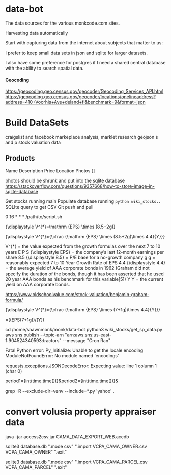 # data-bot

The data sources for the various monkcode.com sites.

Harvesting data automatically

Start with capturing data from the internet about subjects that matter to us:

I prefer to keep small data sets in json and sqlite for larger datasets. 

I also have some preference for postgres if I need a shared central database with the ability to search spatial data.


#### Geocoding
https://geocoding.geo.census.gov/geocoder/Geocoding_Services_API.html
https://geocoding.geo.census.gov/geocoder/locations/onelineaddress?address=410+Voorhis+Ave+deland+fl&benchmark=9&format=json

# Build DataSets

craigslist and facebook markeplace analysis, marklet research
geojson
s and p stock valuation data

## Products

Name
Description
Price
Location
Photos []

photos should be shrunk and put into the sqlite database
https://stackoverflow.com/questions/9357668/how-to-store-image-in-sqlite-database

Get stocks running main
Populate database running `python wiki_stocks..`
SQLIte query to get CSV
Git push and pull

0 16 * * * /path/to/script.sh

{\displaystyle V^{*}=\mathrm {EPS} \times (8.5+2g)}


{\displaystyle V^{*}={\cfrac {\mathrm {EPS} \times (8.5+2g)\times 4.4}{Y}}}


V^{*} = the value expected from the growth formulas over the next 7 to 10 years
E P S {\displaystyle EPS} = the company’s last 12-month earnings per share
8.5 {\displaystyle 8.5} = P/E base for a no-growth company
g g = reasonably expected 7 to 10 Year Growth Rate of EPS
4.4 {\displaystyle 4.4} = the average yield of AAA corporate bonds in 1962 (Graham did not specify the duration of the bonds, though it has been asserted that he used 20 year AAA bonds as his benchmark for this variable[5])
Y Y = the current yield on AAA corporate bonds.

https://www.oldschoolvalue.com/stock-valuation/benjamin-graham-formula/

{\displaystyle V^{*}={\cfrac {\mathrm {EPS} \times (7+1g)\times 4.4}{Y}}}

=((EPS(7+1g))/(Y))

cd /home/shawnmonk/monk/data-bot
python3 wiki_stocks/get_sp_data.py
aws sns publish --topic-arn "arn:aws:sns:us-east-1:904524340593:tractors" --message "Cron Ran"

Fatal Python error: Py_Initialize: Unable to get the locale encoding
ModuleNotFoundError: No module named 'encodings'

requests.exceptions.JSONDecodeError: Expecting value: line 1 column 1 (char 0)

period1={int(time.time())}&period2={int(time.time())}&

<!-- 
cash_flow_annual = requests.get(f'https://query2.finance.yahoo.com/ws/fundamentals-timeseries/v1/finance/timeseries/{stock["ticker"]}?lang=en-US&region=US&symbol={stock["ticker"]}&padTimeSeries=true&type=annualFreeCashFlow%2CtrailingFreeCashFlow%2CannualCapitalExpenditure%2CtrailingCapitalExpenditure%2CannualOperatingCashFlow%2CtrailingOperatingCashFlow%2CannualEndCashPosition%2CtrailingEndCashPosition%2CannualBeginningCashPosition%2CtrailingBeginningCashPosition%2CannualChangeInCashSupplementalAsReported%2CtrailingChangeInCashSupplementalAsReported%2CannualCashFlowFromContinuingFinancingActivities%2CtrailingCashFlowFromContinuingFinancingActivities%2CannualNetOtherFinancingCharges%2CtrailingNetOtherFinancingCharges%2CannualCashDividendsPaid%2CtrailingCashDividendsPaid%2CannualRepurchaseOfCapitalStock%2CtrailingRepurchaseOfCapitalStock%2CannualCommonStockIssuance%2CtrailingCommonStockIssuance%2CannualRepaymentOfDebt%2CtrailingRepaymentOfDebt%2CannualInvestingCashFlow%2CtrailingInvestingCashFlow%2CannualNetOtherInvestingChanges%2CtrailingNetOtherInvestingChanges%2CannualSaleOfInvestment%2CtrailingSaleOfInvestment%2CannualPurchaseOfInvestment%2CtrailingPurchaseOfInvestment%2CannualPurchaseOfBusiness%2CtrailingPurchaseOfBusiness%2CannualOtherNonCashItems%2CtrailingOtherNonCashItems%2CannualChangeInAccountPayable%2CtrailingChangeInAccountPayable%2CannualChangeInInventory%2CtrailingChangeInInventory%2CannualChangesInAccountReceivables%2CtrailingChangesInAccountReceivables%2CannualChangeInWorkingCapital%2CtrailingChangeInWorkingCapital%2CannualStockBasedCompensation%2CtrailingStockBasedCompensation%2CannualDeferredIncomeTax%2CtrailingDeferredIncomeTax%2CannualDepreciationAndAmortization%2CtrailingDepreciationAndAmortization%2CannualNetIncome%2CtrailingNetIncome&merge=false&corsDomain=finance.yahoo.com')
-->

grep -R --exclude-dir=venv --include=\*.py 'yahoo' .

# convert volusia property appraiser data

java -jar access2csv.jar CAMA_DATA_EXPORT_WEB.accdb

sqlite3 database.db ".mode csv" ".import VCPA_CAMA_OWNER.csv VCPA_CAMA_OWNER" ".exit"

sqlite3 database.db ".mode csv" ".import VCPA_CAMA_PARCEL.csv VCPA_CAMA_PARCEL" ".exit"

# 